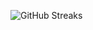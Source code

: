![GitHub Streaks](https://github-streaks-mqc9.onrender.com/streak/happilli/image?theme=midnight&cache_bust=1743021914)
